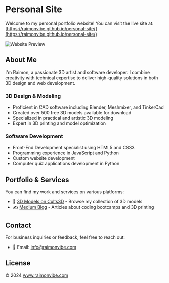 

# Personal Site

Welcome to my personal portfolio website! You can visit the live site at: [https://raimonvibe.github.io/personal-site/](https://raimonvibe.github.io/personal-site/)

![Website Preview](assets/website-preview.png)

## About Me

I'm Raimon, a passionate 3D artist and software developer. I combine creativity with technical expertise to deliver high-quality solutions in both 3D design and web development.

### 3D Design & Modeling
- Proficient in CAD software including Blender, Meshmixer, and TinkerCad
- Created over 500 free 3D models available for download
- Specialized in practical and artistic 3D modeling
- Expert in 3D printing and model optimization

### Software Development
- Front-End Development specialist using HTML5 and CSS3
- Programming experience in JavaScript and Python
- Custom website development
- Computer quiz applications development in Python

## Portfolio & Services

You can find my work and services on various platforms:

- 🎨 [3D Models on Cults3D](https://cults3d.com/en/users/raimonvibe/3d-models) - Browse my collection of 3D models
- ✍️ [Medium Blog](https://medium.com/@raimonvibe) - Articles about coding bootcamps and 3D printing

## Contact

For business inquiries or feedback, feel free to reach out:
- 📧 Email: [info@raimonvibe.com](mailto:info@raimonvibe.com)

## License

© 2024 www.raimonvibe.com
